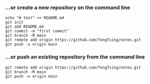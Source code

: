 ### …or create a new repository on the command line



```
echo "# test" >> README.md
git init
git add README.md
git commit -m "first commit"
git branch -M main
git remote add origin https://github.com/TongTsing/notes.git
git push -u origin main
```

### …or push an existing repository from the command line



```
git remote add origin https://github.com/TongTsing/notes.git
git branch -M main
git push -u origin main
```